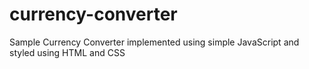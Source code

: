 # currency-converter
Sample Currency Converter implemented using simple JavaScript and styled using HTML and CSS
